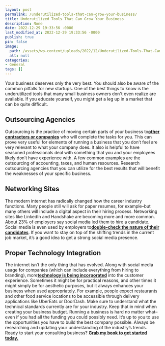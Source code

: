 ```yaml
---
layout: post
permalink: /underutilized-tools-that-can-grow-your-business/
title: Underutilized Tools That Can Grow Your Business
description: None
date: 2022-12-29 19:33:56 -0000
last_modified_at: 2022-12-29 19:33:56 -0000
publish: true
pin: false
image:
  path: /assets/wp-content/uploads/2022/12/Underutilized-Tools-That-Can-Grow-Your-Business.jpg
  alt: null
categories:
- General
tags: []
---
```

Your business deserves only the very best. You should also be aware of the common pitfalls for new startups. One of the best things to know is the underutilized tools that many small business owners don't even realize are available. If you educate yourself, you might get a leg up in a market that can be quite difficult.

## **Outsourcing Agencies**

Outsourcing is the practice of moving certain parts of your business to[**other contractors or companies**](https://www.outsourceaccelerator.com/articles/how-to-choose-outsourcing-companies/) who will complete the tasks for you. This can prove very useful for elements of running a business that you don’t feel are very relevant to what your company does.  It also is helpful to have seasoned professionals deal with something that you and your employees likely don’t have experience with. A few common examples are the outsourcing of accounting, taxes, and human resources. Research outsourcing agencies that you can utilize for the best results that will benefit the weaknesses of your specific business.

## **Networking Sites**

The modern internet has radically changed how the career industry functions. Many people still will ask for paper resumes, for example–but many others will include a digital aspect in their hiring process. Networking sites like LinkedIn and Handshake are becoming more and more common. About 23% of employers say social media led them to hire a candidate.  Social media is even used by employers to[**double-check the nature of their candidates**](https://olytac.com/social-media-and-personal-privacy-part-1/). If you want to stay on top of the shifting trends in the current job market, it’s a good idea to get a strong social media presence.

## **Proper Technology Integration**

The internet isn’t the only thing that has evolved. Along with social media usage for companies (which can include everything from hiring to branding), more[**technology is being incorporated**](https://newtohr.com/how-to-smoothly-integrate-new-processes-and-technology-into-your-business/) into the customer experience. Sometimes it might be for practical reasons, and other times it might simply be for aesthetic purposes, but it always enhances your business when used appropriately. For example, people expect restaurants and other food service locations to be accessible through delivery applications like UberEats or DoorDash. Make sure to understand what the technical standards currently are for your industry. Keep that in mind when creating your business budget. Running a business is hard no matter what–even if you had all the funding you could possibly need. It’s up to you to use the opportunities you have to build the best company possible. Always be researching and updating your understanding of the industry’s trends.  Ready to start your consulting business? [**Grab my book to get started today.**](https://ebook.katebagoy.com/lto)
